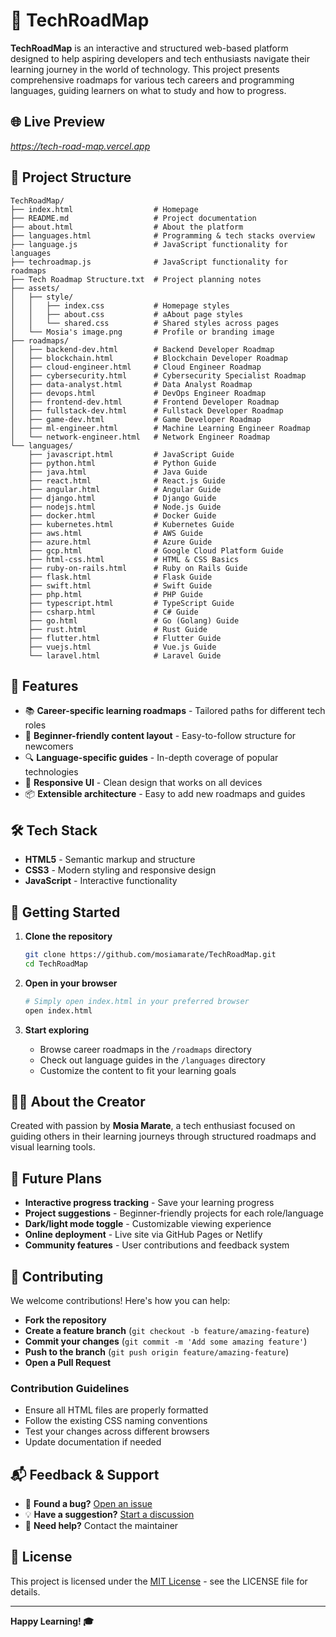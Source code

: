 # 🚀 TechRoadMap

**TechRoadMap** is an interactive and structured web-based platform designed to help aspiring developers and tech enthusiasts navigate their learning journey in the world of technology. This project presents comprehensive roadmaps for various tech careers and programming languages, guiding learners on what to study and how to progress.

## 🌐 Live Preview

*https://tech-road-map.vercel.app*

## 📁 Project Structure

```
TechRoadMap/
├── index.html                  # Homepage
├── README.md                   # Project documentation
├── about.html                  # About the platform
├── languages.html              # Programming & tech stacks overview
├── language.js                 # JavaScript functionality for languages
├── techroadmap.js              # JavaScript functionality for roadmaps
├── Tech Roadmap Structure.txt  # Project planning notes
├── assets/
│   ├── style/
│   │   ├── index.css           # Homepage styles
│   │   ├── about.css           # aAbout page styles
│   │   └── shared.css          # Shared styles across pages
│   └── Mosia's image.png       # Profile or branding image
├── roadmaps/
│   ├── backend-dev.html        # Backend Developer Roadmap
│   ├── blockchain.html         # Blockchain Developer Roadmap
│   ├── cloud-engineer.html     # Cloud Engineer Roadmap
│   ├── cybersecurity.html      # Cybersecurity Specialist Roadmap
│   ├── data-analyst.html       # Data Analyst Roadmap
│   ├── devops.html             # DevOps Engineer Roadmap
│   ├── frontend-dev.html       # Frontend Developer Roadmap
│   ├── fullstack-dev.html      # Fullstack Developer Roadmap
│   ├── game-dev.html           # Game Developer Roadmap
│   ├── ml-engineer.html        # Machine Learning Engineer Roadmap
│   └── network-engineer.html   # Network Engineer Roadmap
└── languages/
    ├── javascript.html         # JavaScript Guide
    ├── python.html             # Python Guide
    ├── java.html               # Java Guide
    ├── react.html              # React.js Guide
    ├── angular.html            # Angular Guide
    ├── django.html             # Django Guide
    ├── nodejs.html             # Node.js Guide
    ├── docker.html             # Docker Guide
    ├── kubernetes.html         # Kubernetes Guide
    ├── aws.html                # AWS Guide
    ├── azure.html              # Azure Guide
    ├── gcp.html                # Google Cloud Platform Guide
    ├── html-css.html           # HTML & CSS Basics
    ├── ruby-on-rails.html      # Ruby on Rails Guide
    ├── flask.html              # Flask Guide
    ├── swift.html              # Swift Guide
    ├── php.html                # PHP Guide
    ├── typescript.html         # TypeScript Guide
    ├── csharp.html             # C# Guide
    ├── go.html                 # Go (Golang) Guide
    ├── rust.html               # Rust Guide
    ├── flutter.html            # Flutter Guide
    ├── vuejs.html              # Vue.js Guide
    └── laravel.html            # Laravel Guide
```

## 🎯 Features

- 📚 **Career-specific learning roadmaps** - Tailored paths for different tech roles
- 🧠 **Beginner-friendly content layout** - Easy-to-follow structure for newcomers
- 🔍 **Language-specific guides** - In-depth coverage of popular technologies
- 🎨 **Responsive UI** - Clean design that works on all devices
- 📦 **Extensible architecture** - Easy to add new roadmaps and guides

## 🛠️ Tech Stack

- **HTML5** - Semantic markup and structure
- **CSS3** - Modern styling and responsive design
- **JavaScript** - Interactive functionality

## 🚀 Getting Started

1. **Clone the repository**
   ```bash
   git clone https://github.com/mosiamarate/TechRoadMap.git
   cd TechRoadMap
   ```

2. **Open in your browser**
   ```bash
   # Simply open index.html in your preferred browser
   open index.html
   ```

3. **Start exploring**
   - Browse career roadmaps in the `/roadmaps` directory
   - Check out language guides in the `/languages` directory
   - Customize the content to fit your learning goals

## 🙋‍♂️ About the Creator

Created with passion by **Mosia Marate**, a tech enthusiast focused on guiding others in their learning journeys through structured roadmaps and visual learning tools.

## 📌 Future Plans

- **Interactive progress tracking** - Save your learning progress
- **Project suggestions** - Beginner-friendly projects for each role/language
- **Dark/light mode toggle** - Customizable viewing experience
- **Online deployment** - Live site via GitHub Pages or Netlify
- **Community features** - User contributions and feedback system

## 🤝 Contributing

We welcome contributions! Here's how you can help:

- **Fork the repository**
- **Create a feature branch** (`git checkout -b feature/amazing-feature`)
- **Commit your changes** (`git commit -m 'Add some amazing feature'`)
- **Push to the branch** (`git push origin feature/amazing-feature`)
- **Open a Pull Request**

### Contribution Guidelines
- Ensure all HTML files are properly formatted
- Follow the existing CSS naming conventions
- Test your changes across different browsers
- Update documentation if needed

## 📬 Feedback & Support

- 🐛 **Found a bug?** [Open an issue](https://github.com/mosiamarate/TechRoadMap/issues)
- 💡 **Have a suggestion?** [Start a discussion](https://github.com/mosiamarate/TechRoadMap/discussions)
- 📧 **Need help?** Contact the maintainer

## 📄 License

This project is licensed under the [MIT License](LICENSE) - see the LICENSE file for details.

---

**Happy Learning! 🎓**
